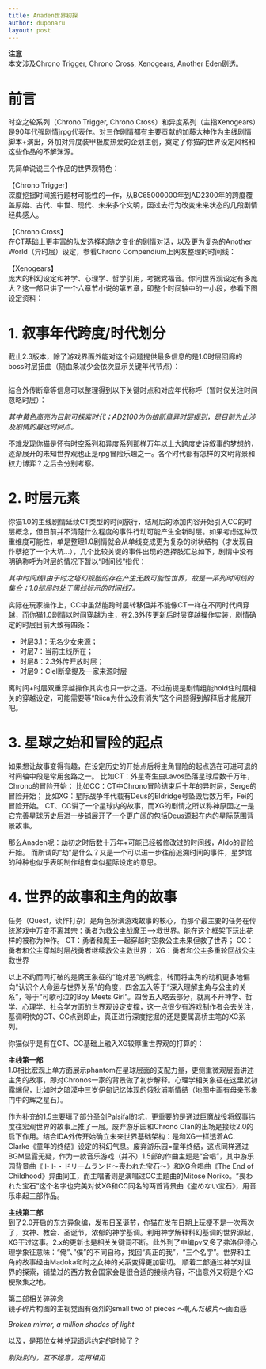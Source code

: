 ```yaml
---
title: Anaden世界初探
author: duponaru
layout: post
---
```


**注意**  
本文涉及Chrono Trigger, Chrono Cross, Xenogears, Another Eden剧透。  


# 前言
时空之轮系列（Chrono Trigger, Chrono Cross）和异度系列（主指Xenogears）是90年代强剧情jrpg代表作。对三作剧情都有主要贡献的加藤大神作为主线剧情脚本+演出，外加对异度装甲极度热爱的企划主创，奠定了你猫的世界设定风格和这些作品的不解渊源。  


先简单说说三个作品的世界观特色：  


【Chrono Trigger】  
深度挖掘时间旅行题材可能性的一作，从BC65000000年到AD2300年的跨度覆盖原始、古代、中世、现代、未来多个文明，因过去行为改变未来状态的几段剧情经典感人。  

【Chrono Cross】  
在CT基础上更丰富的队友选择和随之变化的剧情对话，以及更为复杂的Another World（异时层）设定，参看Chrono Compendium上网友整理的时间线：
<span class="image centered"><img src="{{ '/assets/post_img/2020-01-26/timeline_cc.png' | relative_url }}" alt="" /></span>
<!-- ![CC timeline](/assets/post_img/2020-01-26/timeline_cc.png) -->

【Xenogears】  
庞大的科幻设定和神学、心理学、哲学引用，考据党福音。你问世界观设定有多庞大？这一部只讲了一个六章节小说的第五章，即整个时间轴中的一小段，参看下图设定资料：
<span class="image centered"><img src="{{ '/assets/post_img/2020-01-26/timeline_xg1.jpg' | relative_url }}" alt="" /></span>
<span class="image centered"><img src="{{ '/assets/post_img/2020-01-26/timeline_xg2.jpg' | relative_url }}" alt="" /></span>
<!-- ![CC timeline](/assets/post_img/2020-01-26/timeline_xg1.jpg)
![CC timeline](/assets/post_img/2020-01-26/timeline_xg2.jpg) -->




# 1. 叙事年代跨度/时代划分
截止2.3版本，除了游戏界面外能对这个问题提供最多信息的是1.0时层回廊的boss时层扭曲（随血条减少会依次显示关键年代节点）：

<span class="image centered"><img src="{{ '/assets/post_img/2020-01-26/boss.png' | relative_url }}" alt="" /></span>
<!-- ![boss](/assets/post_img/2020-01-26/boss.png) -->

结合外传断章等信息可以整理得到以下关键时点和对应年代称呼（暂时仅关注时间忽略时层）：
<span class="image centered"><img src="{{ '/assets/post_img/2020-01-26/timeline_1.png' | relative_url }}" alt="" /></span>
<!-- ![AE time points](/assets/post_img/2020-01-26/timeline_1.png) -->
*其中黄色高亮为目前可探索时代；AD2100为伪娘断章异时层提到，是目前为止涉及剧情的最远时间点。*  

不难发现你猫是怀有时空系列和异度系列那样万年以上大跨度史诗叙事的梦想的，逐渐展开的未知世界观也正是rpg冒险乐趣之一。各个时代都有怎样的文明背景和权力博弈？之后会分别考察。  


# 2. 时层元素
你猫1.0的主线剧情延续CT类型的时间旅行，结局后的添加内容开始引入CC的时层概念，但目前并不清楚什么程度的事件行动可能产生全新时层。如果考虑这种双重维度可能性，单是整理1.0剧情就会从单线变成更为复杂的树状结构（才发现自作孽挖了一个大坑…），几个比较关键的事件出现的选择肢汇总如下，剧情中没有明确称呼为时层的情况下暂以“时间线”指代：
<span class="image centered"><img src="{{ '/assets/post_img/2020-01-26/timeline_2.png' | relative_url }}" alt="" /></span>
<!-- ![AE time line](/assets/post_img/2020-01-26/timeline_2.png) -->
*其中时间线1由于时之塔幻视胎的存在产生无数可能性世界，故是一系列时间线的集合；1.0结局时处于黑线标示的时间线7。*  

实际在玩家操作上，CC中虽然能跨时层转移但并不能像CT一样在不同时代间穿越，而你猫1.0剧情以时间穿越为主，在2.3外传更新后时层穿越操作实装，剧情确定的时层目前大致有四条：
<span class="image centered"><img src="{{ '/assets/post_img/2020-01-26/timeline_3.png' | relative_url }}" alt="" /></span>
<!-- ![AE time line](/assets/post_img/2020-01-26/timeline_3.png) -->

- 时层3.1：无名少女来源；  
- 时层7：当前主线所在；  
- 时层8：2.3外传开放时层；  
- 时层9：Ciel断章提及一家来源时层  

离时间+时层双重穿越操作其实也只一步之遥。不过前提是剧情组能hold住时层相关的穿越设定，可能需要等“Riica为什么没有消失”这个问题得到解释后才能展开吧。


# 3. 星球之始和冒险的起点
如果想让故事变得有趣，在设定历史的开始点后将主角冒险的起点选在可进可退的时间轴中段是常用套路之一。
比如CT：外星寄生虫Lavos坠落星球后数千万年，Chrono的冒险开始；
比如CC：CT中Chrono冒险结束后十年的异时层，Serge的冒险开始；
比如XG：星际战争年代载有Deus的Eldridge号坠毁后数万年，Fei的冒险开始。
CT、CC讲了一个星球内的故事，而XG的剧情之所以称神原因之一是它完善星球历史后进一步铺展开了一个更广阔的包括Deus源起在内的星际范围背景故事。


那么Anaden呢：劫初之时后数十万年+可能已经被修改过的时间线，Aldo的冒险开始。
而所谓的“劫”是什么？又是一个可以进一步往前追溯时间的事件，星梦馆的种种也似乎表明制作组有类似星际设定的意思。

# 4. 世界的故事和主角的故事
任务（Quest，读作打杂）是角色扮演游戏故事的核心，而那个最主要的任务在传统游戏中万变不离其宗：勇者为救公主战魔王-->救世界。能在这个框架下玩出花样的被称为神作。
CT：勇者和魔王一起穿越时空救公主未果但救了世界；
CC：勇者和公主穿越时层战勇者继续救公主救世界；
XG：勇者和公主多重轮回战公主救世界


以上不约而同打破的是魔王象征的“绝对恶”的概念，转而将主角的动机更多地偏向“认识个人命运与世界关系”的角度，四舍五入等于“深入理解主角与公主的关系”，等于“可歌可泣的Boy Meets Girl”。四舍五入略去部分，就离不开神学、哲学、心理学、社会学方面的世界观设定支撑，这一点很少有游戏制作者会去关注，基调明快的CT、CC点到即止，真正进行深度挖掘的还是要属高桥主笔的XG系列。


你猫似乎是有在CT、CC基础上融入XG较厚重世界观的打算的： 

**主线第一部**  
1.0相比宏观上单方面展示phantom在星球层面的支配力量，更侧重微观层面讲述主角的故事，即对Chronos一家的背景做了初步解释。心理学相关象征在这里就初露端倪，比如时之暗漠中三岁伊甸记忆体现的俄狄浦斯情结（地图中画有母亲形象门中的辉之星石）。  

作为补充的1.5主要填了部分圣剑Palsifal的坑，更重要的是通过巨魔战役将叙事纬度往宏观世界的故事上推了一层。废弃游乐园和Chrono Clan的出场是接续2.0的启下作用。结合IDA外传开始确立未来世界基础架构：是和XG一样透着AC. Clarke《童年的终结》设定的科幻气息。废弃游乐园=童年终结，这点同样通过BGM显露无疑，作为一款音乐游戏（并不）1.5部的作曲主题是“合唱”，其中游乐园背景曲《トト・ドリームランド～喪われた宝石～》和XG合唱曲《The End of Childhood》异曲同工，而主唱者则是演唱过CC主题曲的Mitose Noriko。“喪われた宝石”这个名字也完美对仗XG和CC同名的两首背景曲《盗めない宝石》，用音乐串起三部作品。  


**主线第二部**  
到了2.0开启的东方异象编，发布日圣诞节，你猫在发布日期上玩梗不是一次两次了，女神、教会、圣诞节，浓郁的神学基调。利用神学解释科幻基调的世界源起，XG干过这事。2.x的更新也是相关关键词不断。此外到了中编pv又多了弗洛伊德心理学象征意味：“俺”、”僕”的不同自称，找回“真正的我”，“三个名字”。世界和主角的故事经由Madoka和时之女神的关系变得更加密切。
顺着二部通过神学对世界的探索，铺垫过的西方教会国家会是很合适的接续内容，不出意外又将是个XG梗聚集之地。


第二部相关碎碎念  
镜子碎片构图的主视觉图有强烈的small two of pieces ～軋んだ破片～画面感   
<span class="image centered"><img src="{{ '/assets/post_img/2020-01-26/keyvisual.png' | relative_url }}" alt="" /></span>
<!-- ![v2 key visual art](/assets/post_img/2020-01-26/keyvisual.png)   -->
*Broken mirror, a million shades of light*  

以及，是那位女神兑现遥远约定的时候了？  
<span class="image centered"><img src="{{ '/assets/post_img/2020-01-26/cc_ending.png' | relative_url }}" alt="" /></span>
<!-- ![Sometime](/assets/post_img/2020-01-26/cc_ending.png)    -->
*别处别时，互不经意，定再相见*
